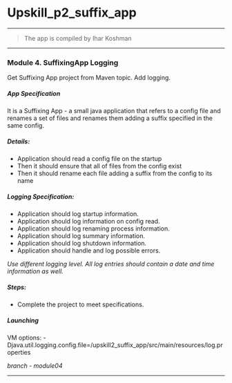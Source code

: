 # Upskill_p2_suffix_app
-------------------
> The app is compiled by Ihar Koshman

***

### Module 4. SuffixingApp Logging

Get Suffixing App project from Maven topic. Add logging.

##### App Specification

It is a Suffixing App - a small java application that refers to a config file and renames a set of 
    files and renames them adding a suffix specified in the same config.
    
##### Details:

- Application should read a config file on the startup
- Then it should ensure that all of files from the config exist
- Then it should rename each file adding a suffix from the config to its name

##### Logging Specification:

- Application should log startup information.
- Application should log information on config read.
- Application should log renaming process information.
- Application should log summary information.
- Application should log shutdown information.
- Application should handle and log possible errors.

_Use different logging level. All log entries should contain a date and time information as well._

##### Steps:

- Complete the project to meet specifications.

##### Launching

VM options: -Djava.util.logging.config.file=/upskill2_suffix_app/src/main/resources/log.properties

_branch - module04_ 

***